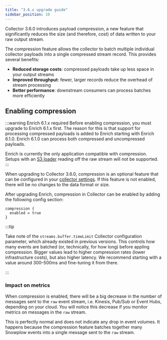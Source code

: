 ```yaml
---
title: "3.6.x upgrade guide"
sidebar_position: 10
---
```


Collector 3.6.0 introduces payload compression, a new feature that significantly reduces the size (and therefore, cost) of data written to your raw output stream.

The compression feature allows the collector to batch multiple individual collector payloads into a single compressed stream record. This provides several benefits:

* **Reduced storage costs**: compressed payloads take up less space in your output streams
* **Improved throughput**: fewer, larger records reduce the overhead of stream processing
* **Better performance**: downstream consumers can process batches more efficiently

## Enabling compression

:::warning Enrich 6.1.x required
Before enabling compression, you must upgrade to Enrich 6.1.x first. The reason for this is that support for processing compressed payloads is added to Enrich starting with Enrich 6.1.0. Enrich 6.1.0 can process both compressed and uncompressed payloads.

Enrich is currently the only application compatible with compression. Setups with an [S3 loader](/docs/api-reference/loaders-storage-targets/s3-loader/index.md) reading off the raw stream will not be supported.
:::

When upgrading to Collector 3.6.0, compression is an optional feature that can be configured in your [collector settings](/docs/api-reference/stream-collector/configure/index.md). If this feature is not enabled, there will be no changes to the data format or size.

After upgrading Enrich, compression in Collector can be enabled by adding the following config section:

```hocon
compression {
  enabled = true
}
```

:::tip

Take note of the `streams.buffer.timeLimit` Collector configuration parameter, which already existed in previous versions. This controls how many events are batched (or, technically, for how long) before appling compression. Bigger values lead to higher compression rates (lower infrastructure costs), but also higher latency. We recommend starting with a value around 300–500ms and fine-tuning it from there.

:::

### Impact on metrics

When compression is enabled, there will be a big decrease in the number of messages sent to the `raw` event stream, i.e. Kinesis, Pub/Sub or Event Hubs, depending on your cloud. You will notice this decrease if you monitor metrics on messages in the `raw` stream.

This is perfectly normal and does not indicate any drop in event volumes. It happens because the compression feature batches together many Snowplow events into a single message sent to the `raw` stream.
